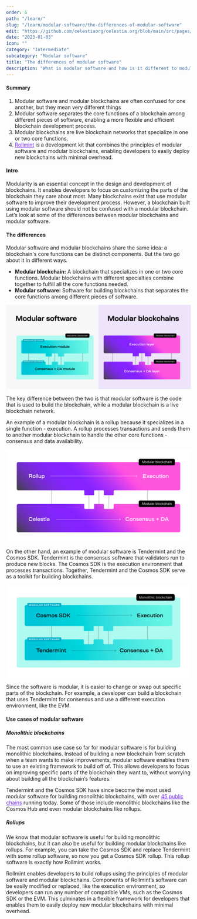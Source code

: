 ```yaml
---
order: 6
path: "/learn/"
slug: "/learn/modular-software/the-differences-of-modular-software"
edit: "https://github.com/celestiaorg/celestia.org/blob/main/src/pages/markdown-pages/learn/modular%20software-the%20differences%20of%20modular%20software.md"
date: "2023-01-03"
icon: ""
category: "Intermediate"
subcategory: "Modular software"
title: "The differences of modular software"
description: "What is modular software and how is it different to modular blockchains?"
---
```


<head>
  <meta name="twitter:card" content="summary_large_image">
  <meta name="twitter:site" content="@CelestiaOrg">
  <meta name="twitter:creator" content="@likebeckett">
  <meta name="twitter:title" content="The differences of modular software">
  <meta name="twitter:description" content="What is modular software and how is it different to modular blockchains?">
  <meta name="twitter:image" content="https://raw.githubusercontent.com/celestiaorg/celestia.org/main/src/pages/markdown-pages/learn/images/learn-modular-twitter-card.png">
<head/>

#### Summary
1. Modular software and modular blockchains are often confused for one another, but they mean very different things
2. Modular software separates the core functions of a blockchain among different pieces of software, enabling a more flexible and efficient blockchain development process.
3. Modular blockchains are live blockchain networks that specialize in one or two core functions.
4. <a href="https://github.com/celestiaorg/rollmint" target="_blank" rel="noopener noreferrer" style="color:#7B2BF9;">Rollmint</a> is a development kit that combines the principles of modular software and modular blockchains, enabling developers to easily deploy new blockchains with minimal overhead.

#### Intro
Modularity is an essential concept in the design and development of blockchains. It enables developers to focus on customizing the parts of the blockchain they care about most. Many blockchains exist that use modular software to improve their development process. However, a blockchain built using modular software should not be confused with a modular blockchain. Let’s look at some of the differences between modular blockchains and modular software.

#### The differences
Modular software and modular blockchains share the same idea: a blockchain's core functions can be distinct components. But the two go about it in different ways.

- **Modular blockchain:** A blockchain that specializes in one or two core functions. Modular blockchains with different specialties combine together to fulfill all the core functions needed.
- **Modular software:** Software for building blockchains that separates the core functions among different pieces of software.

![GATSBY_EMPTY_ALT](./images/Celestia_cosmos_celestia.png)

The key difference between the two is that modular software is the code that is used to build the blockchain, while a modular blockchain is a live blockchain network.

An example of a modular blockchain is a rollup because it specializes in a single function - execution. A rollup processes transactions and sends them to another modular blockchain to handle the other core functions - consensus and data availability.

![GATSBY_EMPTY_ALT](./images/Celestia_modular_blockchain.png)

On the other hand, an example of modular software is Tendermint and the Cosmos SDK. Tendermint is the consensus software that validators run to produce new blocks. The Cosmos SDK is the execution environment that processes transactions. Together, Tendermint and the Cosmos SDK serve as a toolkit for building blockchains.

![GATSBY_EMPTY_ALT](./images/Celestia_monolithic_blockchain.png)

Since the software is modular, it is easier to change or swap out specific parts of the blockchain. For example, a developer can build a blockchain that uses Tendermint for consensus and use a different execution environment, like the EVM.

#### Use cases of modular software
##### Monolithic blockchains
The most common use case so far for modular software is for building monolithic blockchains. Instead of building a new blockchain from scratch when a team wants to make improvements, modular software enables them to use an existing framework to build off of. This allows developers to focus on improving specific parts of the blockchain they want to, without worrying about building all the blockchain’s features.

Tendermint and the Cosmos SDK have since become the most used modular software for building monolithic blockchains, with over <a href="https://mapofzones.com/home?columnKey=dau&period=30d" target="_blank" rel="noopener noreferrer" style="color:#7B2BF9;">45 public chains</a> running today. Some of those include monolithic blockchains like the Cosmos Hub and even modular blockchains like rollups.

##### Rollups
We know that modular software is useful for building monolithic blockchains, but it can also be useful for building modular blockchains like rollups. For example, you can take the Cosmos SDK and replace Tendermint with some rollup software, so now you get a Cosmos SDK rollup. This rollup software is exactly how Rollmint works.

Rollmint enables developers to build rollups using the principles of modular software and modular blockchains. Components of Rollmint’s software can be easily modified or replaced, like the execution environment, so developers can run any number of compatible VMs, such as the Cosmos SDK or the EVM. This culminates in a flexible framework for developers that enables them to easily deploy new modular blockchains with minimal overhead.
